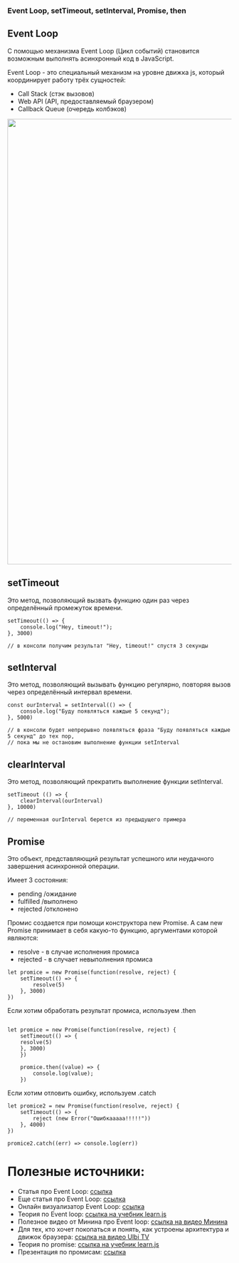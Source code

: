 ### Event Loop, setTimeout, setInterval, Promise, then

## Event Loop 

С помощью механизма Event Loop (Цикл событий) становится возможным выполнять асинхронный код в JavaScript.  
  
Event Loop - это специальный механизм на уровне движка js, который координирует работу трёх сущностей:   
- Call Stack (стэк вызовов)   
- Web API (API, предоставляемый браузером)  
- Callback Queue (очередь колбэков)    

<img src="https://joprblob.azureedge.net/site/blog/8e147efe-422d-42c3-bb51-61ca50d660dc/event.png" width="1000">

## setTimeout

Это метод, позволяющий вызвать функцию один раз через определённый промежуток времени.  

```
setTimeout(() => {
    console.log("Hey, timeout!");
}, 3000) 

// в консоли получим результат "Hey, timeout!" спустя 3 секунды
```

## setInterval  

Это метод, позволяющий вызывать функцию регулярно, повторяя вызов через определённый интервал времени.  

```
const ourInterval = setInterval(() => {
    console.log("Буду появляться каждые 5 секунд");
}, 5000)

// в консоли будет непрерывно появляться фраза "Буду появляться каждые 5 секунд" до тех пор, 
// пока мы не остановим выполнение функции setInterval
```
## clearInterval

Это метод, позволяющий прекратить выполнение функции setInterval.  

```
setTimeout (() => {
    clearInterval(ourInterval)
}, 10000)

// переменная ourInterval берется из предыдущего примера
```

## Promise

Это объект, представляющий результат успешного или неудачного завершения асинхронной операции.  

Имеет 3 состояния:
- pending /ожидание
- fulfilled /выполнено
- rejected /отклонено

Промис создается при помощи конструктора new Promise. А сам new Promise принимает в себя какую-то функцию, аргументами которой являются:   
- resolve - в случае исполнения промиса
- rejected - в случает невыполнения промиса
```
let promice = new Promise(function(resolve, reject) {
    setTimeout(() => {
        resolve(5)
    }, 3000)
})
```

Если хотим обработать результат промиса, используем .then

```

let promice = new Promise(function(resolve, reject) {
    setTimeout(() => {
    resolve(5)
    }, 3000)
    })
    
    promice.then((value) => {
        console.log(value);
    })
```

Если хотим отловить ошибку, используем .catch

```
let promice2 = new Promise(function(resolve, reject) {
    setTimeout(() => {
        reject (new Error("Ошибкааааа!!!!!"))
    }, 4000)
})

promice2.catch((err) => console.log(err))
```


# Полезные источники:  
- Статья про Event Loop: [ссылка](https://dev.to/lydiahallie/javascript-visualized-event-loop-3dif)
- Еще статья про Event Loop: [ссылка](https://habr.com/ru/articles/461401/)
- Онлайн визуализатор Event Loop: [ссылка](http://latentflip.com/loupe/?code=!!!PGJ1dHRvbj5DbGljayBtZSE8L2J1dHRvbj4%3D)
- Теория по Event loop: [ссылка на учебник learn.js](https://learn.javascript.ru/event-loop)
- Полезное видео от Минина про Event loop: [ссылка на видео Минина](https://www.youtube.com/watch?v=vIZs5tH-HGQ)
- Для тех, кто хочет покопаться и понять, как устроены архитектура и движок браузера: [ссылка на видео Ulbi TV](https://www.youtube.com/watch?v=zDlg64fsQow)
- Теория по promise: [ссылка на учебник learn.js](https://learn.javascript.ru/promise-basics)
- Презентация по промисам: [ссылка](https://github.com/ait-tr/cohort24/blob/main/front_end/lesson_13/promise.pdf)

